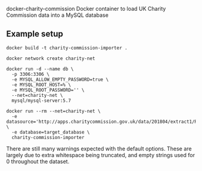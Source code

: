   docker-charity-commission
Docker container to load UK Charity Commission data into a MySQL database

## Example setup

```
docker build -t charity-commission-importer .

docker network create charity-net

docker run -d --name db \
  -p 3306:3306 \
  -e MYSQL_ALLOW_EMPTY_PASSWORD=true \
  -e MYSQL_ROOT_HOST=% \
  -e MYSQL_ROOT_PASSWORD='' \
  --net=charity-net \
  mysql/mysql-server:5.7

docker run --rm --net=charity-net \
  -e datasource='http://apps.charitycommission.gov.uk/data/201804/extract1/RegPlusExtract_April_2018.zip' \
  -e database=target_database \
  charity-commission-importer 
```

There are still many warnings expected with the default options.  These are largely due to extra whitespace being truncated, and empty strings used for 0 throughout the dataset.


